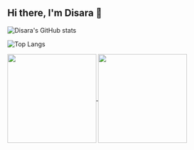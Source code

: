 ## Hi there, I'm Disara 👋

![Disara's GitHub stats](https://github-readme-stats.vercel.app/api?username=disara7&show_icons=true&theme=tokyonight)

![Top Langs](https://github-readme-stats.vercel.app/api/top-langs/?username=disara7&layout=compact)

<a href="https://github.com/disara7/github-readme-stats">
  <img height=200 align="center" src="https://github-readme-stats.vercel.app/api?username=disara7&show_icons=true&theme=tokyonight" />
</a>
<a href="https://github.com/anuraghazra/convoychat">
  <img height=200 align="center" src="https://github-readme-stats.vercel.app/api/top-langs?username=disara7&layout=compact&langs_count=8&card_width=320" />
</a>
<!--
**disara7/disara7** is a ✨ _special_ ✨ repository because its `README.md` (this file) appears on your GitHub profile.

Here are some ideas to get you started:

- 🔭 I’m currently working on ...
- 🌱 I’m currently learning ...
- 👯 I’m looking to collaborate on ...
- 🤔 I’m looking for help with ...
- 💬 Ask me about ...
- 📫 How to reach me: ...
- 😄 Pronouns: ...
- ⚡ Fun fact: ...
-->
